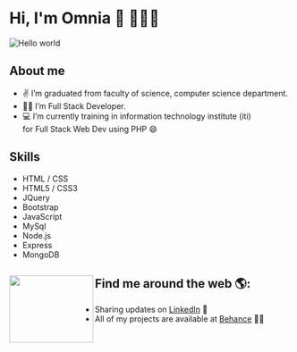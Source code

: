 # Hi, I'm Omnia 👋 👩🏾‍💻

<img src="https://raw.githubusercontent.com/sagar-viradiya/sagar-viradiya/master/resources/banner.png" alt="Hello world">

## About me
- ✌️ I’m graduated from faculty of science, computer science department.
- 👨‍💻 I’m Full Stack Developer.
- 💻 I’m currently training in information technology institute (iti) <br>
      for Full Stack Web Dev using PHP 😄

## Skills
   * HTML / CSS
   * HTML5 / CSS3
   * JQuery
   * Bootstrap
   * JavaScript
   * MySql
   * Node.js
   * Express
   * MongoDB
   
  ## Find me around the web 🌎: <a href="https://github.com/OmniaAhmed208"><img align="left" width="150" height="120" src="https://img.icons8.com/color/2x/laptop.png"></a>
   - Sharing updates on <a href="linkedin.com/in/omnia-ahmed-686729247">LinkedIn</a> 💼
   -  All of my projects are available at <a href="https://www.behance.net/omniaahmed48">Behance</a> 👨‍💻



<!-- Comments
### Hi there 👋
**OmniaAhmed208/OmniaAhmed208** is a ✨ _special_ ✨ repository because its `README.md` (this file) appears on your GitHub profile.

Here are some ideas to get you started:
💼
- 🔭 I’m currently working on ...
- 🌱 I’m currently learning ...
- 👯 I’m looking to collaborate on ...
- 🤔 I’m looking for help with ...
- 💬 Ask me about ...
- 📫 How to reach me: ...
- 😄 Pronouns: ...
- ⚡ Fun fact: ...
-->
